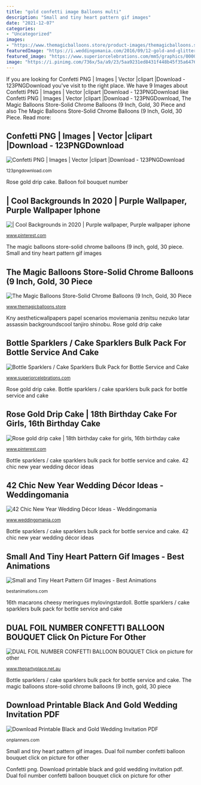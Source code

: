 ```yaml
---
title: "gold confetti image Balloons multi"
description: "Small and tiny heart pattern gif images"
date: "2021-12-07"
categories:
- "Uncategorized"
images:
- "https://www.themagicballoons.store/product-images/themagicballoons.store-9inch-gold-Chrome-Balloons..jpg/1601959000003892019/1100x1100"
featuredImage: "https://i.weddingomania.com/2016/09/12-gold-and-glitter-bottles-and-glasses-for-easy-vases.jpg"
featured_image: "https://www.superiorcelebrations.com/mm5/graphics/00000001/bottlesparklers-1.jpg"
image: "https://i.pinimg.com/736x/5a/a9/23/5aa9231ed8431f448b45f35a647632a5.jpg"
---
```


If you are looking for Confetti PNG | Images | Vector |clipart |Download - 123PNGDownload you've visit to the right place. We have 9 Images about Confetti PNG | Images | Vector |clipart |Download - 123PNGDownload like Confetti PNG | Images | Vector |clipart |Download - 123PNGDownload, The Magic Balloons Store-Solid Chrome Balloons (9 Inch, Gold, 30 Piece and also The Magic Balloons Store-Solid Chrome Balloons (9 Inch, Gold, 30 Piece. Read more:

## Confetti PNG | Images | Vector |clipart |Download - 123PNGDownload

![Confetti PNG | Images | Vector |clipart |Download - 123PNGDownload](https://123pngdownload.com/wp-content/uploads/2019/09/gold-confetti-png.png "Kny aestheticwallpapers papel scenarios moviemania zenitsu nezuko latar assassin backgroundscool tanjiro shinobu")

<small>123pngdownload.com</small>

Rose gold drip cake. Balloon foil bouquet number

## | Cool Backgrounds In 2020 | Purple Wallpaper, Purple Wallpaper Iphone

![| Cool Backgrounds in 2020 | Purple wallpaper, Purple wallpaper iphone](https://i.pinimg.com/736x/5a/a9/23/5aa9231ed8431f448b45f35a647632a5.jpg "Download printable black and gold wedding invitation pdf")

<small>www.pinterest.com</small>

The magic balloons store-solid chrome balloons (9 inch, gold, 30 piece. Small and tiny heart pattern gif images

## The Magic Balloons Store-Solid Chrome Balloons (9 Inch, Gold, 30 Piece

![The Magic Balloons Store-Solid Chrome Balloons (9 Inch, Gold, 30 Piece](https://www.themagicballoons.store/product-images/themagicballoons.store-9inch-gold-Chrome-Balloons..jpg/1601959000003892019/1100x1100 "| cool backgrounds in 2020")

<small>www.themagicballoons.store</small>

Kny aestheticwallpapers papel scenarios moviemania zenitsu nezuko latar assassin backgroundscool tanjiro shinobu. Rose gold drip cake

## Bottle Sparklers / Cake Sparklers Bulk Pack For Bottle Service And Cake

![Bottle Sparklers / Cake Sparklers Bulk Pack for Bottle Service and Cake](https://www.superiorcelebrations.com/mm5/graphics/00000001/bottlesparklers-1.jpg "The magic balloons store-solid chrome balloons (9 inch, gold, 30 piece")

<small>www.superiorcelebrations.com</small>

Rose gold drip cake. Bottle sparklers / cake sparklers bulk pack for bottle service and cake

## Rose Gold Drip Cake | 18th Birthday Cake For Girls, 16th Birthday Cake

![Rose gold drip cake | 18th birthday cake for girls, 16th birthday cake](https://i.pinimg.com/736x/f5/8f/e8/f58fe830ac3e608cde32fd2594a2bd27.jpg "Download printable black and gold wedding invitation pdf")

<small>www.pinterest.com</small>

Bottle sparklers / cake sparklers bulk pack for bottle service and cake. 42 chic new year wedding décor ideas

## 42 Chic New Year Wedding Décor Ideas - Weddingomania

![42 Chic New Year Wedding Décor Ideas - Weddingomania](https://i.weddingomania.com/2016/09/12-gold-and-glitter-bottles-and-glasses-for-easy-vases.jpg "Small and tiny heart pattern gif images")

<small>www.weddingomania.com</small>

Bottle sparklers / cake sparklers bulk pack for bottle service and cake. 42 chic new year wedding décor ideas

## Small And Tiny Heart Pattern Gif Images - Best Animations

![Small and Tiny Heart Pattern Gif Images - Best Animations](https://bestanimations.com/Signs&amp;Shapes/Hearts/manyhearts/many-little-heart-make-big-heart-gif.gif "Confetti png")

<small>bestanimations.com</small>

16th macarons cheesy meringues mylovingstardoll. Bottle sparklers / cake sparklers bulk pack for bottle service and cake

## DUAL FOIL NUMBER CONFETTI BALLOON BOUQUET Click On Picture For Other

![DUAL FOIL NUMBER CONFETTI BALLOON BOUQUET Click on picture for other](http://www.thepartyplace.net.au/uploads/4/5/5/2/45521299/s402067371188759914_p98_i5_w3024.jpeg?width=640 "Balloon foil bouquet number")

<small>www.thepartyplace.net.au</small>

Bottle sparklers / cake sparklers bulk pack for bottle service and cake. The magic balloons store-solid chrome balloons (9 inch, gold, 30 piece

## Download Printable Black And Gold Wedding Invitation PDF

![Download Printable Black and Gold Wedding Invitation PDF](https://onplanners.com/sites/default/files/styles/template_big/public/template-images/printable-black-and-gold-wedding-invitation-template_2.png "Bottle sparklers / cake sparklers bulk pack for bottle service and cake")

<small>onplanners.com</small>

Small and tiny heart pattern gif images. Dual foil number confetti balloon bouquet click on picture for other

Confetti png. Download printable black and gold wedding invitation pdf. Dual foil number confetti balloon bouquet click on picture for other
